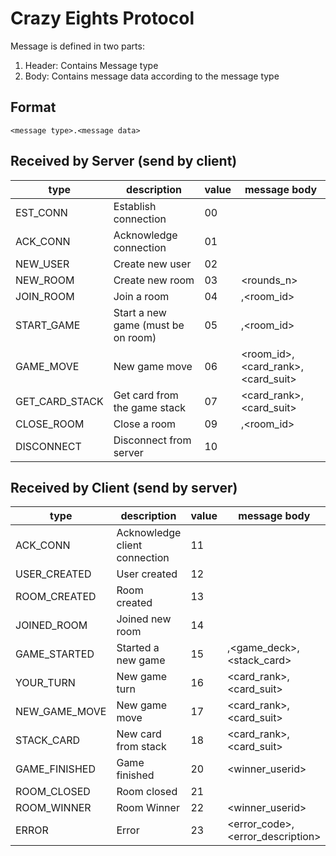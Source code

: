 # Crazy Eights Protocol

Message is defined in two parts:
1. Header: Contains Message type 
2. Body: Contains message data according to the message type

## Format
```
<message type>.<message data>
```

## Received by Server (send by client)

| type           | description                        | value | message body                      |
|----------------|------------------------------------|-------|-----------------------------------|
| EST_CONN       | Establish connection               | 00    |                                   |
| ACK_CONN       | Acknowledge connection             | 01    |                                   |
| NEW_USER       | Create new user                    | 02    | <userid>                          |
| NEW_ROOM       | Create new room                    | 03    | <rounds_n>                        |
| JOIN_ROOM      | Join a room                        | 04    | <userid>,<room_id>                |
| START_GAME     | Start a new game (must be on room) | 05    | <userdi>,<room_id>                |
| GAME_MOVE      | New game move                      | 06    | <room_id>,<card_rank>,<card_suit> |
| GET_CARD_STACK | Get card from the game stack       | 07    | <card_rank>,<card_suit>           |
| CLOSE_ROOM     | Close a room                       | 09    | <userid>,<room_id>                |
| DISCONNECT     | Disconnect from server             | 10    | <userid>                          |

## Received by Client (send by server)

| type          | description                   | value | message body                     |
|---------------|-------------------------------|-------|----------------------------------|
| ACK_CONN      | Acknowledge client connection | 11    |                                  |
| USER_CREATED  | User created                  | 12    | <userid>                         |
| ROOM_CREATED  | Room created                  | 13    | <roomid>                         |
| JOINED_ROOM   | Joined new room               | 14    | <roomid>                         |
| GAME_STARTED  | Started a new game            | 15    | <roomid>,<game_deck>,<stack_card>|
| YOUR_TURN     | New game turn                 | 16    | <card_rank>,<card_suit>          |
| NEW_GAME_MOVE | New game move                 | 17    | <card_rank>,<card_suit>          |
| STACK_CARD    | New card from stack           | 18    | <card_rank>,<card_suit>          |
| GAME_FINISHED | Game finished                 | 20    | <winner_userid>                  |
| ROOM_CLOSED   | Room closed                   | 21    |                                  |
| ROOM_WINNER   | Room Winner                   | 22    | <winner_userid>                  |
| ERROR         | Error                         | 23    | <error_code>,<error_description> |